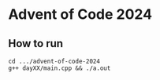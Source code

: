 # Advent of Code 2024

## How to run

```
cd .../advent-of-code-2024
g++ dayXX/main.cpp && ./a.out
```